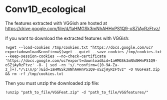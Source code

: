 # Conv1D_ecological

The features extracted with VGGish are hosted at https://drive.google.com/file/d/1aHMGSk3mNhAHHnPS1Q9-oSZjAyRzFtvz/

If you want to download the extracted features with VGGish:

`!wget --load-cookies /tmp/cookies.txt "https://docs.google.com/uc?export=download&confirm=$(wget --quiet --save-cookies /tmp/cookies.txt --keep-session-cookies --no-check-certificate 'https://docs.google.com/uc?export=download&id=1aHMGSk3mNhAHHnPS1Q9-oSZjAyRzFtvz' -O- | sed -rn 's/.*confirm=([0-9A-Za-z_]+).*/\1\n/p')&id=1aHMGSk3mNhAHHnPS1Q9-oSZjAyRzFtvz" -O VGGFeat.zip && rm -rf /tmp/cookies.txt`

Then you must unzip the downloaded zip file:

`!unzip "path_to_file/VGGFeat.zip" -d "path_to_file/VGGfeatures/"`
